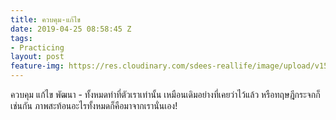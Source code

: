 ```yaml
---
title: ควบคุม-แก้ไข
date: 2019-04-25 08:58:45 Z
tags:
- Practicing
layout: post
feature-img: https://res.cloudinary.com/sdees-reallife/image/upload/v1555658919/sample_feature_img.png
---
```


ควบคุม แก้ไข พัฒนา - ทั้งหมดทำที่ตัวเราเท่านั้น เหมือนเดิมอย่างที่เคยว่าไว้แล้ว หรือทฤษฎีกระจกก็เช่นกัน ภาพสะท้อนอะไรทั้งหมดก็คือมาจากเรานั่นเอง!
